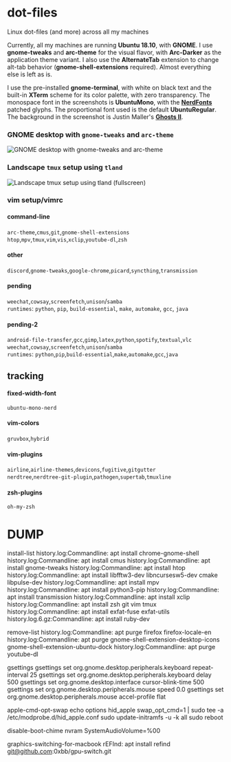 # dot-files
Linux dot-files (and more) across all my machines

Currently, all my machines are running **Ubuntu 18.10**, with **GNOME**. I use **gnome-tweaks** and
**arc-theme** for the visual flavor, with **Arc-Darker** as the application theme variant. I also
use the **AlternateTab** extension to change alt-tab behavior (**gnome-shell-extensions** required).
Almost everything else is left as is.

I use the pre-installed **gnome-terminal**, with white on black text and the built-in **XTerm**
scheme for its color palette, with zero transparency. The monospace font in the screenshots is
**UbuntuMono**, with the [**NerdFonts**](https://github.com/ryanoasis/nerd-fonts) patched glyphs.
The proportional font used is the default **UbuntuRegular**. The background in the screenshot is
Justin Maller's [**Ghosts II**](http://www.facets.la/2013/200/).

### GNOME desktop with `gnome-tweaks` and `arc-theme`
![GNOME desktop with `gnome-tweaks` and `arc-theme`](https://i.imgur.com/cKQ5mBN.jpg)

### Landscape `tmux` setup using `tland`
![Landscape `tmux` setup using `tland` (fullscreen)](https://i.imgur.com/vXRE27A.jpg)

### vim setup/vimrc

#### command-line
`arc-theme`,`cmus`,`git`,`gnome-shell-extensions`\
`htop`,`mpv`,`tmux`,`vim`,`vis`,`xclip`,`youtube-dl`,`zsh`
#### other
`discord`,`gnome-tweaks`,`google-chrome`,`picard`,`syncthing`,`transmission`
#### pending
`weechat`,`cowsay`,`screenfetch`,`unison`/`samba`\
`runtimes`: `python`, `pip`, `build-essential`, `make`, `automake`, `gcc`, `java`
#### pending-2
`android-file-transfer`,`gcc`,`gimp`,`latex`,`python`,`spotify`,`textual`,`vlc`\
`weechat`,`cowsay`,`screenfetch`,`unison`/`samba`\
`runtimes`: `python`,`pip`,`build-essential`,`make`,`automake`,`gcc`,`java`

## tracking
#### fixed-width-font
`ubuntu-mono-nerd`
#### vim-colors
`gruvbox`,`hybrid`
#### vim-plugins
`airline`,`airline-themes`,`devicons`,`fugitive`,`gitgutter`\
`nerdtree`,`nerdtree-git-plugin`,`pathogen`,`supertab`,`tmuxline`
#### zsh-plugins
`oh-my-zsh`

DUMP
=====
install-list
	history.log:Commandline: apt install chrome-gnome-shell
	history.log:Commandline: apt install cmus
	history.log:Commandline: apt install gnome-tweaks
	history.log:Commandline: apt install htop
	history.log:Commandline: apt install libfftw3-dev libncursesw5-dev cmake libpulse-dev
	history.log:Commandline: apt install mpv
	history.log:Commandline: apt install python3-pip
	history.log:Commandline: apt install transmission
	history.log:Commandline: apt install xclip
	history.log:Commandline: apt install zsh git vim tmux
	history.log:Commandline: apt install exfat-fuse exfat-utils
	history.log.6.gz:Commandline: apt install ruby-dev

remove-list
	history.log:Commandline: apt purge firefox firefox-locale-en
	history.log:Commandline: apt purge gnome-shell-extension-desktop-icons gnome-shell-extension-ubuntu-dock
	history.log:Commandline: apt purge youtube-dl

gsettings
	gsettings set org.gnome.desktop.peripherals.keyboard repeat-interval 25
	gsettings set org.gnome.desktop.peripherals.keyboard delay 500
	gsettings set org.gnome.desktop.interface cursor-blink-time 500
	gsettings set org.gnome.desktop.peripherals.mouse speed 0.0
	gsettings set org.gnome.desktop.peripherals.mouse accel-profile flat

apple-cmd-opt-swap
	echo options hid_apple swap_opt_cmd=1 | sudo tee -a /etc/modprobe.d/hid_apple.conf
	sudo update-initramfs -u -k all
	sudo reboot

disable-boot-chime
	nvram SystemAudioVolume=%00

graphics-switching-for-macbook
	rEFInd:
		apt install refind
	git@github.com:0xbb/gpu-switch.git
